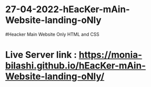 # 27-04-2022-hEacKer-mAin-Website-landing-oNly
#Heacker Main Website Only HTML and CSS
# Live Server link : https://monia-bilashi.github.io/hEacKer-mAin-Website-landing-oNly/

